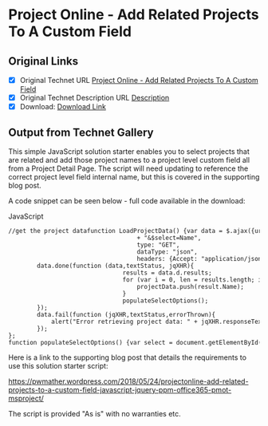 # Project Online - Add Related Projects To A Custom Field

## Original Links

- [x] Original Technet URL [Project Online - Add Related Projects To A Custom Field](https://gallery.technet.microsoft.com/Online-Add-Related-e6a69a02)
- [x] Original Technet Description URL [Description](https://gallery.technet.microsoft.com/Online-Add-Related-e6a69a02/description)
- [x] Download: [Download Link](Download\PWARelatedProject.js)

## Output from Technet Gallery

This simple JavaScript solution starter enables you to select projects that are related and add those project names to a project level custom field all from a Project Detail Page. The script will need updating to reference the correct project level field  internal name, but this is covered in the supporting blog post.

A code snippet can be seen below - full code available in the download:

JavaScript

```
//get the project datafunction LoadProjectData() {var data = $.ajax({url: _spPageContextInfo.siteAbsoluteUrl + "/_api/ProjectServer/Projects()?"
                                    + "&$select=Name",
                                    type: "GET",
                                    dataType: "json",
                                    headers: {Accept: "application/json;odata=verbose"}});
        data.done(function (data,textStatus, jqXHR){
                                results = data.d.results;
                                for (var i = 0, len = results.length; i < len; i++) {var result = results[i];
                                    projectData.push(result.Name);
                                }
                                populateSelectOptions();
        });
        data.fail(function (jqXHR,textStatus,errorThrown){
            alert("Error retrieving project data: " + jqXHR.responseText + "\n\n Project data will not load");
        });
};
function populateSelectOptions() {var select = document.getElementById("availableProjects");
```

Here is a link to the supporting blog post that details the requirements to use this solution starter script:

https://pwmather.wordpress.com/2018/05/24/projectonline-add-related-projects-to-a-custom-field-javascript-jquery-ppm-office365-pmot-msproject/

The script is provided "As is" with no warranties etc.

